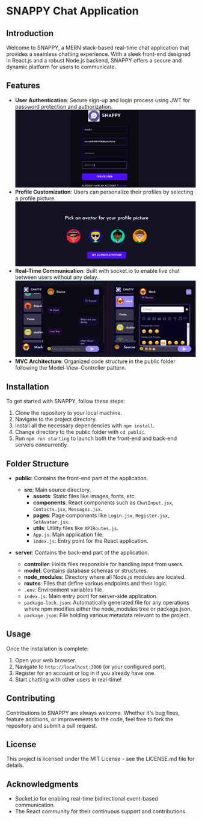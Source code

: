 # SNAPPY Chat Application

## Introduction
Welcome to SNAPPY, a MERN stack-based real-time chat application that provides a seamless chatting experience. With a sleek front-end designed in React.js and a robust Node.js backend, SNAPPY offers a secure and dynamic platform for users to communicate.

## Features
- **User Authentication**: Secure sign-up and login process using JWT for password protection and authorization.
![Alt text](image.png)
- **Profile Customization**: Users can personalize their profiles by selecting a profile picture.
![Alt text](image-1.png)
- **Real-Time Communication**: Built with socket.io to enable live chat between users without any delay.
![Alt text](image-2.png)
- **MVC Architecture**: Organized code structure in the public folder following the Model-View-Controller pattern.

## Installation
To get started with SNAPPY, follow these steps:

1. Clone the repository to your local machine.
2. Navigate to the project directory.
3. Install all the necessary dependencies with `npm install`.
4. Change directory to the public folder with `cd public`.
5. Run `npm run starting` to launch both the front-end and back-end servers concurrently.

## Folder Structure

- **public**: Contains the front-end part of the application.
  - **src**: Main source directory.
    - **assets**: Static files like images, fonts, etc.
    - **components**: React components such as `ChatInput.jsx`, `Contacts.jsx`, `Messages.jsx`.
    - **pages**: Page components like `Login.jsx`, `Register.jsx`, `SetAvatar.jsx`.
    - **utils**: Utility files like `APIRoutes.js`.
    - `App.js`: Main application file.
    - `index.js`: Entry point for the React application.

- **server**: Contains the back-end part of the application.
  - **controller**: Holds files responsible for handling input from users.
  - **model**: Contains database schemas or structures.
  - **node_modules**: Directory where all Node.js modules are located.
  - **routes**: Files that define various endpoints and their logic.
  - `.env`: Environment variables file.
  - `index.js`: Main entry point for server-side application.
  - `package-lock.json`: Automatically generated file for any operations where npm modifies either the node_modules tree or package.json.
  - `package.json`: File holding various metadata relevant to the project.

## Usage
Once the installation is complete:
1. Open your web browser.
2. Navigate to `http://localhost:3000` (or your configured port).
3. Register for an account or log in if you already have one.
4. Start chatting with other users in real-time!

## Contributing
Contributions to SNAPPY are always welcome. Whether it's bug fixes, feature additions, or improvements to the code, feel free to fork the repository and submit a pull request.

## License
This project is licensed under the MIT License - see the LICENSE.md file for details.

## Acknowledgments
- Socket.io for enabling real-time bidirectional event-based communication.
- The React community for their continuous support and contributions.
 
